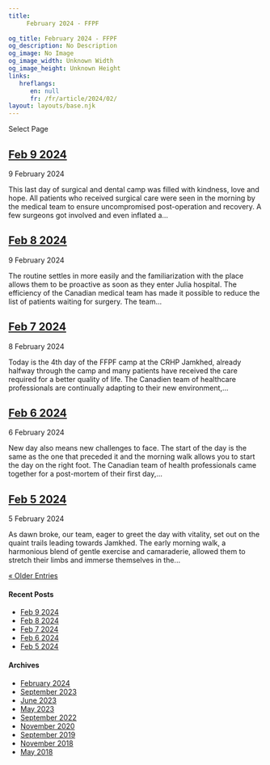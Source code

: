 ```yaml
---
title: 
     February 2024 - FFPF
    
og_title: February 2024 - FFPF
og_description: No Description
og_image: No Image
og_image_width: Unknown Width
og_image_height: Unknown Height
links:
   hreflangs:
      en: null
      fr: /fr/article/2024/02/
layout: layouts/base.njk
---
```




[ ]( )

Select Page

##  [ Feb 9 2024 ]( /article/2024/02/09/feb-9-2024/)

9 February 2024

This last day of surgical and dental camp was filled with kindness, love and
hope. All patients who received surgical care were seen in the morning by the
medical team to ensure uncompromised post-operation and recovery. A few
surgeons got involved and even inflated a...

##  [ Feb 8 2024 ]( /article/2024/02/08/feb-8-2024/)

9 February 2024

The routine settles in more easily and the familiarization with the place
allows them to be proactive as soon as they enter Julia hospital. The
efficiency of the Canadian medical team has made it possible to reduce the
list of patients waiting for surgery. The team...

##  [ Feb 7 2024 ]( /article/2024/02/07/feb-7-2024/)

8 February 2024

Today is the 4th day of the FFPF camp at the CRHP Jamkhed, already halfway
through the camp and many patients have received the care required for a
better quality of life. The Canadien team of healthcare professionals are
continually adapting to their new environment,...

##  [ Feb 6 2024 ]( /article/2024/02/06/feb-6-2024/)

6 February 2024

New day also means new challenges to face. The start of the day is the same as
the one that preceded it and the morning walk allows you to start the day on
the right foot. The Canadian team of health professionals came together for a
post-mortem of their first day,...

##  [ Feb 5 2024 ]( /article/2024/02/05/feb-5-2024/)

5 February 2024

As dawn broke, our team, eager to greet the day with vitality, set out on the
quaint trails leading towards Jamkhed. The early morning walk, a harmonious
blend of gentle exercise and camaraderie, allowed them to stretch their limbs
and immerse themselves in the...

[ « Older Entries ](page/2/)

####  Recent Posts

  * [ Feb 9 2024 ]( /article/2024/02/09/feb-9-2024/)
  * [ Feb 8 2024 ]( /article/2024/02/08/feb-8-2024/)
  * [ Feb 7 2024 ]( /article/2024/02/07/feb-7-2024/)
  * [ Feb 6 2024 ]( /article/2024/02/06/feb-6-2024/)
  * [ Feb 5 2024 ]( /article/2024/02/05/feb-5-2024/)

####  Archives

  * [ February 2024 ](index.html)
  * [ September 2023 ]( /article/2023/09/)
  * [ June 2023 ]( /article/2023/06/)
  * [ May 2023 ]( /article/2023/05/)
  * [ September 2022 ]( /article/2022/09/)
  * [ November 2020 ]( /article/2020/11/)
  * [ September 2019 ]( /article/2019/09/)
  * [ November 2018 ]( /article/2018/11/)
  * [ May 2018 ]( /article/2018/05/)




